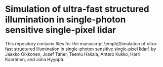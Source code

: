 # Simulation of ultra-fast structured illumination in single-photon sensitive single-pixel lidar
This repository contains files for the manuscript \emph{Simulation of ultra-fast structured illumination in single-photon sensitive single-pixel lidar} by Jaakko Olkkonen, Josef Taher, Teemu Hakala, Antero Kukko, Harri Kaartinen, and Juha Hyyppä.
